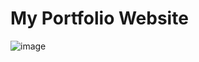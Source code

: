 # My Portfolio Website

![image](https://github.com/user-attachments/assets/cf11124e-e9d6-4720-bf74-b4ade081ce2c)
